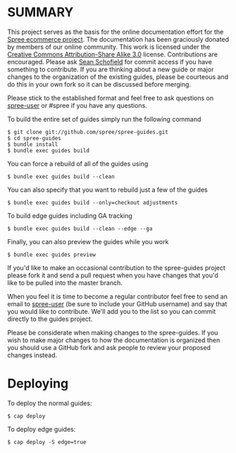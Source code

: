 SUMMARY
=======

This project serves as the basis for the online documentation effort for the [Spree ecommerce project](http://spreecommerce.com).  The documentation has been graciously donated by members of our online community.  This work is licensed under the [Creative Commons Attribution-Share Alike 3.0](http://creativecommons.org/licenses/by-sa/3.0/) license.  Contributions are encouraged.  Please ask [Sean Schofield](http://github.com/schof) for commit access if you have something to contribute.  If you are thinking about a new guide or major changes to the organization of the existing guides, please be courteous and do this in your own fork so it can be discussed before merging.

Please stick to the established format and feel free to ask questions on [spree-user](http://groups.google.com/group/spree-user) or #spree if you have any questions.

To build the entire set of guides simply run the following command

    $ git clone git://github.com/spree/spree-guides.git
    $ cd spree-guides
    $ bundle install
    $ bundle exec guides build

You can force a rebuild of all of the guides using

    $ bundle exec guides build --clean

You can also specify that you want to rebuild just a few of the guides

    $ bundle exec guides build --only=checkout adjustments

To build edge guides including GA tracking

    $ bundle exec guides build --clean --edge --ga

Finally, you can also preview the guides while you work

    $ bundle exec guides preview

If you'd like to make an occasional contribution to the spree-guides project please fork it and send a pull request when you have changes that you'd like to be pulled into the master branch.

When you feel it is time to become a regular contributor feel free to send an email to [spree-user](http://groups.google.com/group/spree-user) (be sure to include your GitHub username) and say that you would like to contribute.  We'll add you to the list so you can commit directly to the guides project.

Please be considerate when making changes to the spree-guides.  If you wish to make major changes to how the documentation is organized then you should use a GitHub fork and ask people to review your proposed changes instead.


Deploying
=========

To deploy the normal guides:

    $ cap deploy

To deploy edge guides:

    $ cap deploy -S edge=true